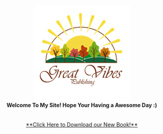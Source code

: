 <div align="center"><img src="img/Great_vibes_publishing-transparent250.png" /><br /><b>Welcome To My Site! Hope Your Having a Awesome Day :)</b><br /><br /><br /><a href="book">**Click Here to Download our New Book!**</a></div>
